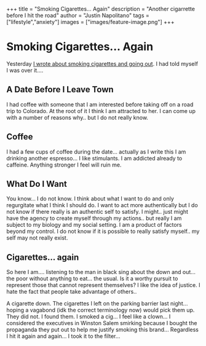 +++
title =  "Smoking Cigarettes... Again"
description = "Another cigarrette before I hit the road"
author = "Justin Napolitano"
tags = ["lifestyle","anxiety"]
images = ["images/feature-image.png"]
+++


# Smoking Cigarettes... Again

Yesterday [I wrote about smoking cigarettes and going out](https://jnapolitano.com/en/posts/cigarettes/). I had told myself I was over it....  

## A Date Before I Leave Town

I had coffee with someone that I am interested before taking off on a road trip to Colorado.  At the root of it I think I am attracted to her. I can come up with a number of reasons why.. but I do not really know.  

## Coffee

I had a few cups of coffee during the date... actually as I write this I am drinking another espresso...  I like stimulants.  I am addicted already to caffeine. Anything stronger I feel will ruin me.

## What Do I Want

You know... I do not know.  I think about what I want to do and only regurgitate what I think I should do. I want to act more authentically but I do not know if there really is an authentic self to satisfy. I might.. just might have the agency to create myself through my actions.. but really I am subject to my biology and my social setting. I am a product of factors beyond my control. I do not know if it is possible to really satisfy  myself.. my self may not really exist.

## Cigarettes... again

So here I am.... listening to the man in black sing about the down and out... the poor without anything to eat... the usual. Is it a worthy pursuit to represent those that cannot represent themselves? I like the idea of justice. I hate the fact that people take advantage of others.. 

A cigarette down. The cigarettes I left on the parking barrier last night... hoping a vagabond (idk the correct terminology now) would pick them up. They did not. I found them. I smoked a cig... I feel like a clown... I considered the executives in Winston Salem smirking because I bought the propaganda they put out to help me justify smoking this brand... Regardless I hit it again and again... I took it to the filter...